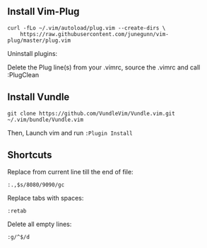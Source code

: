 ## Install Vim-Plug

```
curl -fLo ~/.vim/autoload/plug.vim --create-dirs \
    https://raw.githubusercontent.com/junegunn/vim-plug/master/plug.vim
```

Uninstall plugins:

Delete the Plug line(s) from your .vimrc, source the .vimrc and call :PlugClean

## Install Vundle

```
git clone https://github.com/VundleVim/Vundle.vim.git ~/.vim/bundle/Vundle.vim
```

Then, Launch vim and run `:Plugin Install`

## Shortcuts

Replace from current line till the end of file:

```
:.,$s/8080/9090/gc
```

Replace tabs with spaces:

```
:retab
```

Delete all empty lines:

```
:g/^$/d
```
